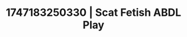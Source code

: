 ---
categories:
- Erotic tension tease
- Sensual cosplay
- Fantasy kink
- Whipped cream play
- Cumshot compilation
image: /assets/images/1747183250330.webp
layout: post
seo:
  description: Featured content with sensual ABDL Play, Scat Fetish. HD images available.
  keywords: ABDL Play, Scat Fetish
  og_image: /assets/images/1747183250330.webp
  schema_type: VisualArtwork
tags:
- ABDL Play
- Scat Fetish
- '#1747183250330'
title: 1747183250330 | Scat Fetish ABDL Play
---